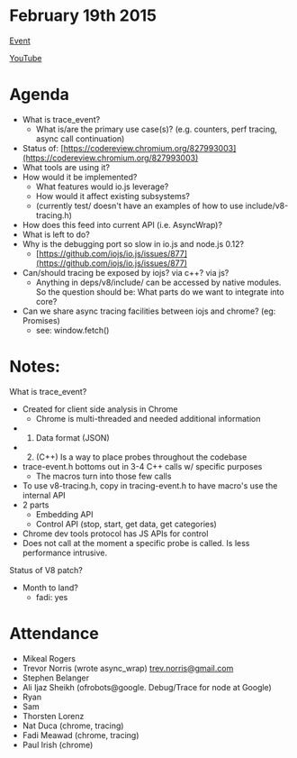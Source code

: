 # February 19th 2015

[Event](https://plus.google.com/b/101986715696875566237/events/c791vkvvdldnvf14t08vcfa8hv4)

[YouTube](https://www.youtube.com/watch?v=wvBVjg8jkv0)

# Agenda

* What is trace\_event?
    * What is/are the primary use case(s)? (e.g. counters, perf tracing, async 
      call continuation)
* Status of: 
  [https://codereview.chromium.org/827993003](https://codereview.chromium.org/827993003)
* What tools are using it?
* How would it be implemented?
    * What features would io.js leverage?
    * How would it affect existing subsystems?
    * (currently test/ doesn't have an examples of how to use 
      include/v8-tracing.h)
* How does this feed into current API (i.e. AsyncWrap)?
* What is left to do?
* Why is the debugging port so slow in io.js and node.js 0.12?
    * [https://github.com/iojs/io.js/issues/877](https://github.com/iojs/io.js/issues/877)
* Can/should tracing be exposed by iojs? via c++? via js?
    * Anything in deps/v8/include/ can be accessed by native modules. So the 
      question should be: What parts do we want to integrate into core?
* Can we share async tracing facilities between iojs and chrome? (eg: Promises)
    * see: window.fetch()

# Notes:

What is trace\_event?

* Created for client side analysis in Chrome
    * Chrome is multi-threaded and needed additional information
* 1) Data format (JSON)
* 2) (C++) Is a way to place probes throughout the codebase 
* trace-event.h bottoms out in 3-4 C++ calls w/ specific purposes
    * The macros turn into those few calls
* To use v8-tracing.h, copy in tracing-event.h to have macro's use the internal 
  API
* 2 parts
    * Embedding API
    * Control API (stop, start, get data, get categories)
* Chrome dev tools protocol has JS APIs for control
* Does not call at the moment a specific probe is called. Is less performance 
  intrusive.

Status of V8 patch?

* Month to land? 
  * fadi: yes
  
  
  
  

# Attendance

* Mikeal Rogers
* Trevor Norris (wrote async_wrap) <trev.norris@gmail.com>
* Stephen Belanger
* Ali Ijaz Sheikh (ofrobots@google. Debug/Trace for node at Google)
* Ryan
* Sam
* Thorsten Lorenz
* Nat Duca (chrome, tracing)
* Fadi Meawad (chrome, tracing)
* Paul Irish (chrome)

<!--  not sure if these people were present
* Glen Keane (lttng linux tracing) <glen.keane@nearform.com>
* Forrest L Norvell (async-listener, continuation-local-storage,
  node-newrelic) <forrest@npmjs.com>
* Krishna Raman
* Michael Hayes (making native Promises work w/ async listener)
-->
